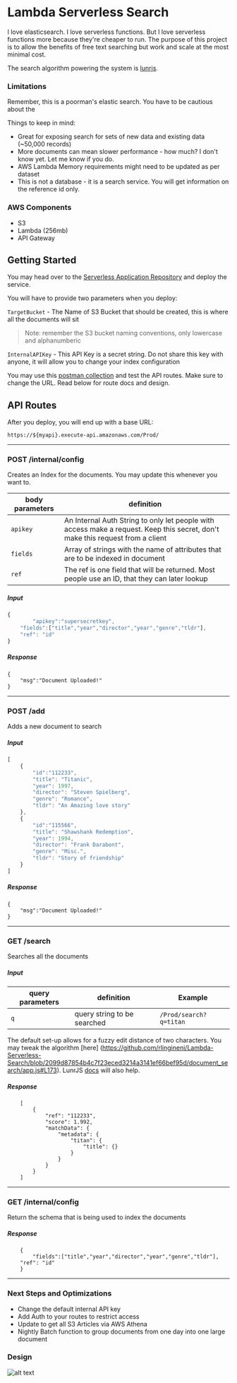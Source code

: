 # Lambda Serverless Search

I love elasticsearch. I love serverless functions. But I love serverless functions more because they're cheaper to run. The purpose of this project is to allow the benefits of free text searching but work and scale at the most minimal cost.

The search algorithm powering the system is [lunrjs](http://lunrjs.com).

### Limitations

Remember, this is a poorman's elastic search. You have to be cautious about the

Things to keep in mind:
- Great for exposing search for sets of new data and existing data (~50,000 records)
- More documents can mean slower performance - how much? I don't know yet. Let me know if you do. 
- AWS Lambda Memory requirements might need to be updated as per dataset
- This is not a database - it is a search service. You will get information on the reference id only.

### AWS Components
- S3	
- Lambda (256mb)
- API Gateway

## Getting Started

You may head over to the [Serverless Application Repository](sss) and deploy the service.

You will have to provide two parameters when you deploy:

`TargetBucket` - The Name of S3 Bucket that should be created, this is where all the documents will sit 
> Note: remember the S3 bucket naming conventions, only lowercase and alphanumberic

`InternalAPIKey` - This API Key is a secret string. Do not share this key with anyone, it will allow you to change your index configuration

You may use this [postman collection](Postman) and test the API routes. Make sure to change the URL. Read below for route docs and design.

## API Routes

After you deploy, you will end up with a base URL:

`https://${myapi}.execute-api.amazonaws.com/Prod/`

-------------------
### POST /internal/config
Creates an Index for the documents. You may update this whenever you want to.


| body parameters |  definition | 
| ------------- | ------------- |
| `apikey`  | An Internal Auth String to only let people with access make a request. Keep this secret, don't make this request from a client  | 
| `fields`  | Array of strings with the name of attributes that are to be indexed in document| 
| `ref`  | The ref is one field that will be returned. Most people use an ID, that they can later lookup|


##### Input
```javascript
{
    	"apikey":"supersecretkey",
	"fields":["title","year","director","year","genre","tldr"],
	"ref": "id"
}
```
##### Response
```
{
	"msg":"Document Uploaded!"
}
```
-------------------

### POST /add
Adds a new document to search
##### Input
```javascript
[
    {           
        "id":"112233",
        "title": "Titanic",
        "year": 1997,
        "director": "Steven Spielberg",
        "genre": "Romance",
        "tldr": "An Amazing love story"
    },
    {           
        "id":"115566",
        "title": "Shawshank Redemption",
        "year": 1994,
        "director": "Frank Darabont",
        "genre": "Misc.",
        "tldr": "Story of friendship"
    }
]
```

##### Response
```
{
	"msg":"Document Uploaded!"
}
```

-------------------

### GET /search
Searches all the documents 

##### Input
| query parameters |  definition | Example| 
| ------------- | ------------- |---------|
| `q`  | query string to be searched  | `/Prod/search?q=titan` |

The default set-up allows for a fuzzy edit distance of two characters. You may tweak the algorithm [here] (https://github.com/rlingineni/Lambda-Serverless-Search/blob/2099d87854b4c7f23eced3214a3141ef66bef95d/document_search/app.js#L173). LunrJS [docs](https://lunrjs.com/guides/searching.html) will also help.
##### Response
```
    [
        {
            "ref": "112233",
            "score": 1.992,
            "matchData": {
                "metadata": {
                    "titan": {
                        "title": {}
                    }
                }
            }
        }
    ]
```

-------------------

### GET /internal/config
Return the schema that is being used to index the documents

##### Response
```
    {
    	"fields":["title","year","director","year","genre","tldr"],
	"ref": "id"
    }
```

-------------------

### Next Steps and Optimizations
- Change the default internal API key
- Add Auth to your routes to restrict access
- Update to get all S3 Articles via AWS Athena
- Nightly Batch function to group documents from one day into one large document


### Design

![alt text](https://github.com/rlingineni/Lambda-Serverless-Search/blob/master/Architecture.png)

